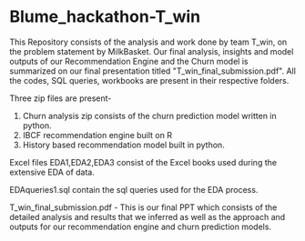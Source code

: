 # Blume_hackathon-T_win
This Repository consists of the analysis and work done by team T_win, on the problem statement by MilkBasket.
Our final analysis, insights and model outputs of our Recommendation Engine and the Churn model is summarized on our final presentation titled "T_win_final_submission.pdf". 
All the codes, SQL queries, workbooks are present in their respective folders.


Three zip files are present-
1. Churn analysis zip consists of the churn prediction model written in python.
2. IBCF recommendation engine built on R
3. History based recommendation model built in python.

Excel files EDA1,EDA2,EDA3 consist of the Excel books used during the extensive EDA of data.

EDAqueries1.sql contain the sql queries used for the EDA process.

T_win_final_submission.pdf - This is our final PPT which consists of the detailed analysis and results that we inferred as well as the approach and outputs for our recommendation engine and churn prediction models.

